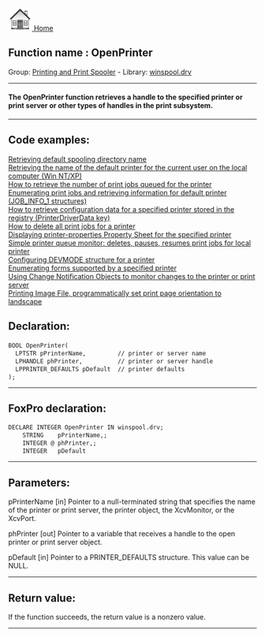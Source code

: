 [<img src="../../images/home.png"> Home ](https://github.com/VFPX/Win32API)  

## Function name : OpenPrinter
Group: [Printing and Print Spooler](../../functions_group.md#Printing_and_Print_Spooler)  -  Library: [winspool.drv](../../libraries.md#winspool.drv)  
***  


#### The OpenPrinter function retrieves a handle to the specified printer or print server or other types of handles in the print subsystem.
***  


## Code examples:
[Retrieving default spooling directory name](../../samples/sample_358.md)  
[Retrieving the name of the default printer for the current user on the local computer (Win NT/XP)](../../samples/sample_360.md)  
[How to retrieve the number of print jobs queued for the printer](../../samples/sample_367.md)  
[Enumerating print jobs and retrieving information for default printer (JOB_INFO_1 structures)](../../samples/sample_368.md)  
[How to retrieve configuration data for a specified printer stored in the registry (PrinterDriverData key)](../../samples/sample_369.md)  
[How to delete all print jobs for a printer](../../samples/sample_370.md)  
[Displaying printer-properties Property Sheet for the specified printer](../../samples/sample_372.md)  
[Simple printer queue monitor: deletes, pauses, resumes print jobs for local printer](../../samples/sample_373.md)  
[Configuring DEVMODE structure for a printer](../../samples/sample_384.md)  
[Enumerating forms supported by a specified printer](../../samples/sample_390.md)  
[Using Change Notification Objects to monitor changes to the printer or print server](../../samples/sample_485.md)  
[Printing Image File, programmatically set print page orientation to landscape](../../samples/sample_555.md)  

## Declaration:
```foxpro  
BOOL OpenPrinter(
  LPTSTR pPrinterName,         // printer or server name
  LPHANDLE phPrinter,          // printer or server handle
  LPPRINTER_DEFAULTS pDefault  // printer defaults
);  
```  
***  


## FoxPro declaration:
```foxpro  
DECLARE INTEGER OpenPrinter IN winspool.drv;
	STRING    pPrinterName,;
	INTEGER @ phPrinter,;
	INTEGER   pDefault  
```  
***  


## Parameters:
pPrinterName 
[in] Pointer to a null-terminated string that specifies the name of the printer or print server, the printer object, the XcvMonitor, or the XcvPort. 

phPrinter 
[out] Pointer to a variable that receives a handle to the open printer or print server object.

pDefault 
[in] Pointer to a PRINTER_DEFAULTS structure. This value can be NULL.  
***  


## Return value:
If the function succeeds, the return value is a nonzero value.  
***  

